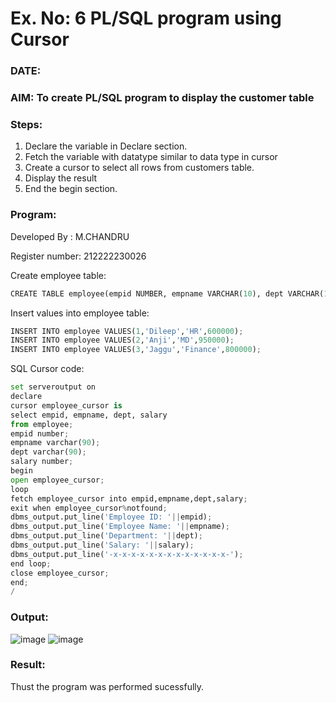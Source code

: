 # Ex. No: 6 PL/SQL program using Cursor 
### DATE: 
### AIM: To create PL/SQL program to display the customer table 

### Steps:
1. Declare the variable  in Declare section.
2. Fetch the variable with datatype similar to data type in cursor 
3. Create a cursor to select all rows from customers table.
4. Display the result 
5. End the begin section.

### Program:

Developed By : M.CHANDRU

Register number: 212222230026

Create employee table:
```python
CREATE TABLE employee(empid NUMBER, empname VARCHAR(10), dept VARCHAR(10), salary NUMBER);
```
Insert values into employee table:
```python
INSERT INTO employee VALUES(1,'Dileep','HR',600000);
INSERT INTO employee VALUES(2,'Anji','MD',950000);
INSERT INTO employee VALUES(3,'Jaggu','Finance',800000);
```
SQL Cursor code:
```python
set serveroutput on
declare
cursor employee_cursor is
select empid, empname, dept, salary
from employee;
empid number;
empname varchar(90);
dept varchar(90);
salary number;
begin
open employee_cursor;
loop
fetch employee_cursor into empid,empname,dept,salary;
exit when employee_cursor%notfound;
dbms_output.put_line('Employee ID: '||empid);
dbms_output.put_line('Employee Name: '||empname);
dbms_output.put_line('Department: '||dept);
dbms_output.put_line('Salary: '||salary);
dbms_output.put_line('-x-x-x-x-x-x-x-x-x-x-x-x-x-');
end loop;
close employee_cursor;
end;
/
```
### Output:
![image](https://github.com/chandrumathiyazhagan/DBMS/assets/119393023/667887bc-4a7e-4ed1-bcb8-2542cf9ce756)
![image](https://github.com/chandrumathiyazhagan/DBMS/assets/119393023/231eeed6-ed25-40c8-8356-5c9497e03a4a)

### Result:
Thust the program was performed sucessfully.
